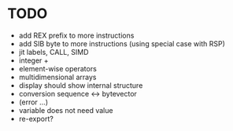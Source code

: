 TODO
====

* add REX prefix to more instructions
* add SIB byte to more instructions (using special case with RSP)
* jit labels, CALL, SIMD
* integer +
* element-wise operators
* multidimensional arrays
* display should show internal structure
* conversion sequence <-> bytevector
* (error ...)
* variable does not need value
* re-export?
